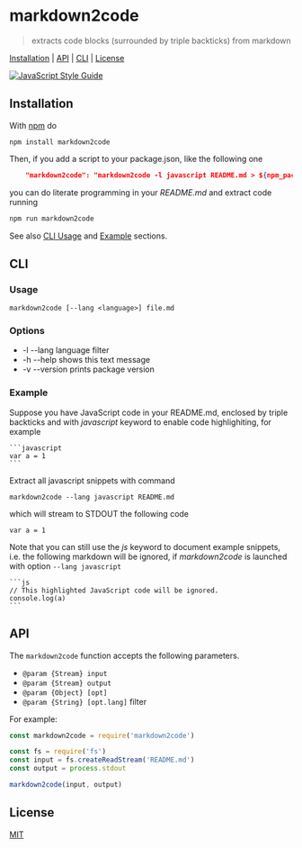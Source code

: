 # markdown2code

> extracts code blocks (surrounded by triple backticks) from markdown

[Installation](#installation) |
[API](#api) |
[CLI](#cli) |
[License](#license)

[![JavaScript Style Guide](https://img.shields.io/badge/code_style-standard-brightgreen.svg)](https://standardjs.com)

## Installation

With [npm](https://www.npmjs.com/) do

```
npm install markdown2code
```

Then, if you add a script to your package.json, like the following one

```json
    "markdown2code": "markdown2code -l javascript README.md > ${npm_package_main}",
```

you can do literate programming in your *README.md* and extract code running

```bash
npm run markdown2code
```

See also [CLI Usage](#usage) and [Example](#example) sections.

## CLI

### Usage

    markdown2code [--lang <language>] file.md

### Options

* -l --lang language filter
* -h --help shows this text message
* -v --version prints package version

### Example

Suppose you have JavaScript code in your README.md, enclosed by triple backticks
and with *javascript* keyword to enable code highlighiting, for example

    ```javascript
    var a = 1
    ```

Extract all javascript snippets with command

    markdown2code --lang javascript README.md

which will stream to STDOUT the following code

    var a = 1

Note that you can still use the *js* keyword to document example snippets, i.e.
the following markdown will be ignored, if *markdown2code* is launched with
option `--lang javascript`

    ```js
    // This highlighted JavaScript code will be ignored.
    console.log(a)
    ```

## API

The `markdown2code` function accepts the following parameters.

* `@param {Stream} input`
* `@param {Stream} output`
* `@param {Object} [opt]`
* `@param {String} [opt.lang]` filter

For example:

```javascript
const markdown2code = require('markdown2code')

const fs = require('fs')
const input = fs.createReadStream('README.md')
const output = process.stdout

markdown2code(input, output)
```

## License

[MIT](http://g14n.info/mit-license/)

